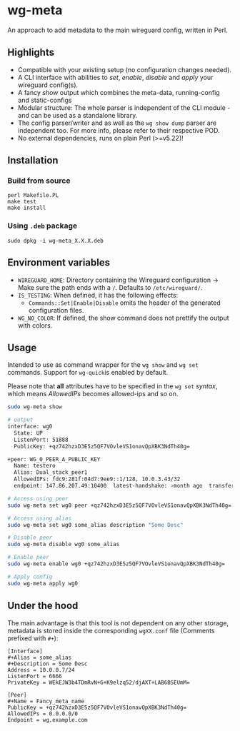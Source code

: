 # wg-meta

An approach to add metadata to the main wireguard config, written in Perl.

## Highlights

- Compatible with your existing setup (no configuration changes needed).
- A CLI interface with abilities to _set_, _enable_, _disable_ and _apply_ your wireguard config(s).
- A fancy _show_ output which combines the meta-data, running-config and static-configs
- Modular structure: The whole parser is independent of the CLI module - and can be used as a standalone library.
- The config parser/writer and as well as the `wg show dump` parser are independent too. For more info, please refer to
  their respective POD.
- No external dependencies, runs on plain Perl (>=v5.22)!

## Installation

### Build from source

```shell
perl Makefile.PL
make test
make install
```

### Using `.deb` package
```shell
sudo dpkg -i wg-meta_X.X.X.deb
```

## Environment variables

- `WIREGUARD_HOME`: Directory containing the Wireguard configuration -> Make sure the path ends with a `/`. Defaults to `/etc/wireguard/`.
- `IS_TESTING`: When defined, it has the following effects:
    - `Commands::Set|Enable|Disable` omits the header of the generated configuration files.
- `WG_NO_COLOR`: If defined, the show command does not prettify the output with colors.

## Usage

Intended to use as command wrapper for the `wg show` and `wg set` commands. Support for `wg-quick`is enabled by default.

Please note that **all** attributes have to be specified in the `wg set` _syntax_, which means _AllowedIPs_ becomes
allowed-ips and so on.

```bash
sudo wg-meta show

# output
interface: wg0
  State: UP
  ListenPort: 51888
  PublicKey: +qz742hzxD3E5z5QF7VOvleVS1onavQpXBK3NdTh40g=

+peer: WG_0_PEER_A_PUBLIC_KEY
  Name: testero
  Alias: Dual_stack_peer1
  AllowedIPs: fdc9:281f:04d7:9ee9::1/128, 10.0.3.43/32
  endpoint: 147.86.207.49:10400  latest-handshake: >month ago  transfer-rx: 0.26 MiB  transfer-tx: 1.36 MiB

# Access using peer
sudo wg-meta set wg0 peer +qz742hzxD3E5z5QF7VOvleVS1onavQpXBK3NdTh40g= name Fancy_meta_name

# Access using alias
sudo wg-meta set wg0 some_alias description "Some Desc"

# Disable peer
sudo wg-meta disable wg0 some_alias

# Enable peer
sudo wg-meta enable wg0 +qz742hzxD3E5z5QF7VOvleVS1onavQpXBK3NdTh40g=

# Apply config
sudo wg-meta apply wg0
```

## Under the hood

The main advantage is that this tool is not dependent on any other storage, metadata is stored inside the corresponding
`wgXX.conf` file (Comments prefixed with `#+`):

```text
[Interface]
#+Alias = some_alias
#+Description = Some Desc
Address = 10.0.0.7/24
ListenPort = 6666
PrivateKey = WEkEJW3b4TDmRvN+G+K9elzq52/djAXT+LAB6BSEUmM=

[Peer]
#+Name = Fancy_meta_name
PublicKey = +qz742hzxD3E5z5QF7VOvleVS1onavQpXBK3NdTh40g=
AllowedIPs = 0.0.0.0/0
Endpoint = wg.example.com
```

